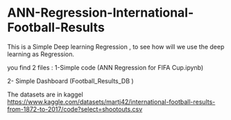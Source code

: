 # ANN-Regression-International-Football-Results

This is a Simple Deep learning Regression , to see how will we use the deep learning as Regression.

you find 2 files :
 1-Simple code (ANN Regression for FIFA Cup.ipynb)

 2- Simple Dashboard (Football_Results_DB )
 
 The datasets are in kaggel
 https://www.kaggle.com/datasets/martj42/international-football-results-from-1872-to-2017/code?select=shootouts.csv
